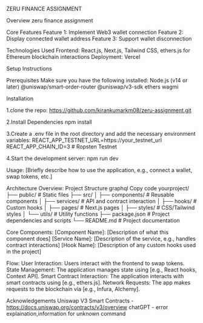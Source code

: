 ZERU FINANCE ASSIGNMENT

Overview
zeru finance assignment

Core Features
Feature 1: Implement Web3 wallet connection
Feature 2: Display connected wallet address
Feature 3: Support wallet disconnection

Technologies Used
Frontend: React.js, Next.js, Tailwind CSS,
ethers.js for Ethereum blockchain interactions
Deployment: Vercel

Setup Instructions

Prerequisites
Make sure you have the following installed:
Node.js (v14 or later)
@uniswap/smart-order-router
@uniswap/v3-sdk
ethers
wagmi

Installation

1.clone the repo:
https://github.com/kirankumarkm08/zeru-assignment.git

2.Install Dependencies
npm install

3.Create a .env file in the root directory and add the necessary environment variables:
REACT_APP_TESTNET_URL=https://your_testnet_url
REACT_APP_CHAIN_ID=3 # Ropsten Testnet

4.Start the development server:
npm run dev

Usage:
[Briefly describe how to use the application, e.g., connect a wallet, swap tokens, etc.]

Architecture Overview:
Project Structure
graphql
Copy code
yourproject/
├── public/ # Static files
├── src/
│ ├── components/ # Reusable components
│ ├── services/ # API and contract interaction
│ ├── hooks/ # Custom hooks
│ ├── pages/ # Next.js pages
│ ├── styles/ # CSS/Tailwind styles
│ └── utils/ # Utility functions
├── package.json # Project dependencies and scripts
└── README.md # Project documentation

Core Components:
[Component Name]: [Description of what this component does]
[Service Name]: [Description of the service, e.g., handles contract interactions]
[Hook Name]: [Description of any custom hooks used in the project]

Flow:
User Interaction: Users interact with the frontend to swap tokens.
State Management: The application manages state using [e.g., React hooks, Context API].
Smart Contract Interaction: The application interacts with smart contracts using [e.g., ethers.js].
Network Requests: The app makes requests to the blockchain via [e.g., Infura, Alchemy].

Acknowledgements
Uniswap V3 Smart Contracts - https://docs.uniswap.org/contracts/v3/overview
chatGPT - error explaination,information for unknown command
